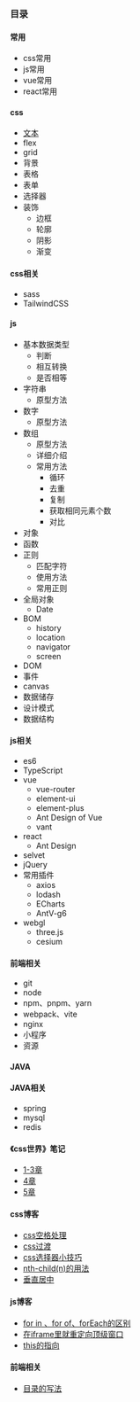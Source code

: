 ### 目录
#### 常用
* css常用
* js常用
* vue常用
* react常用
#### css
* [文本](./css/1.文本.md)
* flex
* grid
* 背景
* 表格
* 表单
* 选择器
* 装饰
  * 边框
  * 轮廓
  * 阴影
  * 渐变
#### css相关
* sass
* TailwindCSS 
#### js
* 基本数据类型
  * 判断
  * 相互转换
  * 是否相等
* 字符串
  * 原型方法
* 数字
  * 原型方法
* 数组
  * 原型方法
  * 详细介绍
  * 常用方法
    * 循环
    * 去重
    * 复制
    * 获取相同元素个数
    * 对比
* 对象
* 函数
* 正则
  * 匹配字符
  * 使用方法
  * 常用正则
* 全局对象
  * Date
* BOM
  * history
  * location
  * navigator
  * screen
* DOM
* 事件
* canvas
* 数据储存
* 设计模式
* 数据结构
#### js相关
* es6
* TypeScript
* vue
  * vue-router
  * element-ui
  * element-plus
  * Ant Design of Vue
  * vant
* react
  * Ant Design
* selvet
* jQuery
* 常用插件
  * axios
  * lodash
  * ECharts
  * AntV-g6
* webgl
  * three.js
  * cesium
#### 前端相关
* git
* node
* npm、pnpm、yarn
* webpack、vite
* nginx
* 小程序
* 资源
#### JAVA
#### JAVA相关
* spring
* mysql
* redis
#### 《css世界》笔记
* [1-3章](./cssWord/3/README.md)
* [4章](./cssWord/4/README.md)
* [5章](./cssWord/5/README.md)
#### css博客
* [css空格处理](./css/css空格处理.md)
* [css过渡](./css/css过渡.md)
* [css选择器小技巧](./css/css选择器巧用.md)
* [nth-child(n)的用法](./css/nth-child(n).md)
* [垂直居中](./css/垂直居中.md)
#### js博客
* [for in 、for of、forEach的区别](./js/for...in、for...of.md)
* [在iframe里就重定向顶级窗口](./js/在iframe里就重定向顶级窗口.md)
* [this的指向](./js/this.md)
#### 前端相关
* [目录的写法](./other/目录的写法.md)
